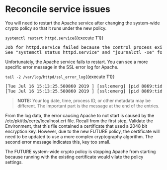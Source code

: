 # Reconcile service issues

You will need to restart the Apache service after changing the system-wide
crypto policy so that it runs under the new policy.   

`systemctl restart httpd.service`{{execute T1}}

<pre class="file">
Job for httpd.service failed because the control process exited with error code.
See "systemctl status httpd.service" and "journalctl -xe" for details.
</pre>

Unfortunately, the Apache service fails to restart.  You can see a more
specific error message in the SSL error log for Apache.

`tail -2 /var/log/httpd/ssl_error_log`{{execute T1}}

<pre class="file">
[Tue Jul 16 15:13:25.580860 2019 ] [ssl:emerg] [pid 8869:tid 140233336588544] AH02562: Failed to configure certificate fe80::42:acff:fe11:b:443:0 (with chain), check /etc/pki/tls/certs/localhost.crt
[Tue Jul 16 15:13:25.580860 2019 ] [ssl:emerg] [pid 8869:tid 140233336588544] SSL Library Error: error: 140AB18F: SSL routines: SSL_CTX_use_certificate:ee key too small
</pre>

> **NOTE:** Your log date, time, process ID, or other metadata may be different.  The important part is the message at the end of the entries.

From the log data, the error causing Apache to not start is caused by the
/etc/pki/tls/certs/localhost.crt file.  Recall from the first step, Validate 
the Environment, that this file contained a certificate that used a 2048 bit
encryption key.  However, due to the new FUTURE policy, the certificate will
need to be updated to use a more complex cryptography algorithm.  The second
error message indicates this, key too small.  

The FUTURE system-wide crypto policy is stopping Apache from starting because
running with the existing certificate would vilate the policy settings.
